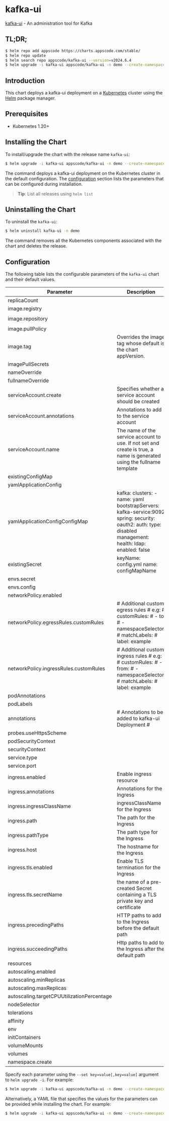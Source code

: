 # kafka-ui

[kafka-ui](https://docs.kafka-ui.provectus.io) - An administration tool for Kafka

## TL;DR;

```bash
$ helm repo add appscode https://charts.appscode.com/stable/
$ helm repo update
$ helm search repo appscode/kafka-ui --version=v2024.6.4
$ helm upgrade -i kafka-ui appscode/kafka-ui -n demo --create-namespace --version=v2024.6.4
```

## Introduction

This chart deploys a kafka-ui deployment on a [Kubernetes](http://kubernetes.io) cluster using the [Helm](https://helm.sh) package manager.

## Prerequisites

- Kubernetes 1.20+

## Installing the Chart

To install/upgrade the chart with the release name `kafka-ui`:

```bash
$ helm upgrade -i kafka-ui appscode/kafka-ui -n demo --create-namespace --version=v2024.6.4
```

The command deploys a kafka-ui deployment on the Kubernetes cluster in the default configuration. The [configuration](#configuration) section lists the parameters that can be configured during installation.

> **Tip**: List all releases using `helm list`

## Uninstalling the Chart

To uninstall the `kafka-ui`:

```bash
$ helm uninstall kafka-ui -n demo
```

The command removes all the Kubernetes components associated with the chart and deletes the release.

## Configuration

The following table lists the configurable parameters of the `kafka-ui` chart and their default values.

|                 Parameter                  |                                                                        Description                                                                         |               Default               |
|--------------------------------------------|------------------------------------------------------------------------------------------------------------------------------------------------------------|-------------------------------------|
| replicaCount                               |                                                                                                                                                            | <code>1</code>                      |
| image.registry                             |                                                                                                                                                            | <code>docker.io</code>              |
| image.repository                           |                                                                                                                                                            | <code>provectuslabs/kafka-ui</code> |
| image.pullPolicy                           |                                                                                                                                                            | <code>IfNotPresent</code>           |
| image.tag                                  | Overrides the image tag whose default is the chart appVersion.                                                                                             | <code>""</code>                     |
| imagePullSecrets                           |                                                                                                                                                            | <code>[]</code>                     |
| nameOverride                               |                                                                                                                                                            | <code>""</code>                     |
| fullnameOverride                           |                                                                                                                                                            | <code>""</code>                     |
| serviceAccount.create                      | Specifies whether a service account should be created                                                                                                      | <code>true</code>                   |
| serviceAccount.annotations                 | Annotations to add to the service account                                                                                                                  | <code>{}</code>                     |
| serviceAccount.name                        | The name of the service account to use. If not set and create is true, a name is generated using the fullname template                                     | <code>""</code>                     |
| existingConfigMap                          |                                                                                                                                                            | <code>""</code>                     |
| yamlApplicationConfig                      |                                                                                                                                                            | <code>{}</code>                     |
| yamlApplicationConfigConfigMap             | kafka: clusters: - name: yaml bootstrapServers: kafka-service:9092 spring: security: oauth2: auth: type: disabled management: health: ldap: enabled: false | <code>{}</code>                     |
| existingSecret                             | keyName: config.yml name: configMapName                                                                                                                    | <code>""</code>                     |
| envs.secret                                |                                                                                                                                                            | <code>{}</code>                     |
| envs.config                                |                                                                                                                                                            | <code>{}</code>                     |
| networkPolicy.enabled                      |                                                                                                                                                            | <code>false</code>                  |
| networkPolicy.egressRules.customRules      | # Additional custom egress rules # e.g: # customRules: #   - to: #       - namespaceSelector: #           matchLabels: #             label: example        | <code>[]</code>                     |
| networkPolicy.ingressRules.customRules     | # Additional custom ingress rules # e.g: # customRules: #   - from: #       - namespaceSelector: #           matchLabels: #             label: example     | <code>[]</code>                     |
| podAnnotations                             |                                                                                                                                                            | <code>{}</code>                     |
| podLabels                                  |                                                                                                                                                            | <code>{}</code>                     |
| annotations                                | # Annotations to be added to kafka-ui Deployment #                                                                                                         | <code>{}</code>                     |
| probes.useHttpsScheme                      |                                                                                                                                                            | <code>false</code>                  |
| podSecurityContext                         |                                                                                                                                                            | <code>{}</code>                     |
| securityContext                            |                                                                                                                                                            | <code>{}</code>                     |
| service.type                               |                                                                                                                                                            | <code>ClusterIP</code>              |
| service.port                               |                                                                                                                                                            | <code>80</code>                     |
| ingress.enabled                            | Enable ingress resource                                                                                                                                    | <code>false</code>                  |
| ingress.annotations                        | Annotations for the Ingress                                                                                                                                | <code>{}</code>                     |
| ingress.ingressClassName                   | ingressClassName for the Ingress                                                                                                                           | <code>""</code>                     |
| ingress.path                               | The path for the Ingress                                                                                                                                   | <code>"/"</code>                    |
| ingress.pathType                           | The path type for the Ingress                                                                                                                              | <code>"Prefix"</code>               |
| ingress.host                               | The hostname for the Ingress                                                                                                                               | <code>""</code>                     |
| ingress.tls.enabled                        | Enable TLS termination for the Ingress                                                                                                                     | <code>false</code>                  |
| ingress.tls.secretName                     | the name of a pre-created Secret containing a TLS private key and certificate                                                                              | <code>""</code>                     |
| ingress.precedingPaths                     | HTTP paths to add to the Ingress before the default path                                                                                                   | <code>[]</code>                     |
| ingress.succeedingPaths                    | Http paths to add to the Ingress after the default path                                                                                                    | <code>[]</code>                     |
| resources                                  |                                                                                                                                                            | <code>{}</code>                     |
| autoscaling.enabled                        |                                                                                                                                                            | <code>false</code>                  |
| autoscaling.minReplicas                    |                                                                                                                                                            | <code>1</code>                      |
| autoscaling.maxReplicas                    |                                                                                                                                                            | <code>100</code>                    |
| autoscaling.targetCPUUtilizationPercentage |                                                                                                                                                            | <code>80</code>                     |
| nodeSelector                               |                                                                                                                                                            | <code>{}</code>                     |
| tolerations                                |                                                                                                                                                            | <code>[]</code>                     |
| affinity                                   |                                                                                                                                                            | <code>{}</code>                     |
| env                                        |                                                                                                                                                            | <code>{}</code>                     |
| initContainers                             |                                                                                                                                                            | <code>{}</code>                     |
| volumeMounts                               |                                                                                                                                                            | <code>{}</code>                     |
| volumes                                    |                                                                                                                                                            | <code>{}</code>                     |
| namespace.create                           |                                                                                                                                                            | <code>false</code>                  |


Specify each parameter using the `--set key=value[,key=value]` argument to `helm upgrade -i`. For example:

```bash
$ helm upgrade -i kafka-ui appscode/kafka-ui -n demo --create-namespace --version=v2024.6.4 --set image.tag=latest
```

Alternatively, a YAML file that specifies the values for the parameters can be provided while
installing the chart. For example:

```bash
$ helm upgrade -i kafka-ui appscode/kafka-ui -n demo --create-namespace --version=v2024.6.4 --values values.yaml
```

